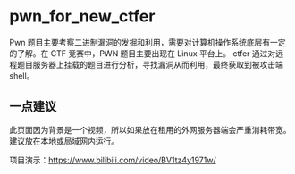 # pwn_for_new_ctfer
Pwn 题目主要考察二进制漏洞的发掘和利用，需要对计算机操作系统底层有一定的了解。在 CTF 竞赛中，PWN 题目主要出现在 Linux 平台上。
ctfer 通过对远程题目服务器上挂载的题目进行分析，寻找漏洞从而利用，最终获取到被攻击端 shell。

## 一点建议
此页面因为背景是一个视频，所以如果放在租用的外网服务器端会严重消耗带宽。
建议放在本地或局域网内运行。

项目演示：https://www.bilibili.com/video/BV1tz4y1971w/
